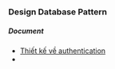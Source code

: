 ### Design Database Pattern

##### Document

- [Thiết kế về authentication](./database/01_authentication.md)
- ​
